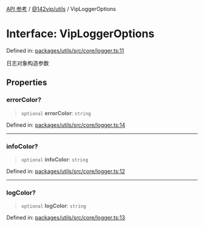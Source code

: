 [API 参考](../../../index.md) / [@142vip/utils](../index.md) / VipLoggerOptions

# Interface: VipLoggerOptions

Defined in: [packages/utils/src/core/logger.ts:11](https://github.com/142vip/core-x/blob/15d5bc9ef4bece78c0e60bdf074a2d245f625100/packages/utils/src/core/logger.ts#L11)

日志对象构造参数

## Properties

### errorColor?

> `optional` **errorColor**: `string`

Defined in: [packages/utils/src/core/logger.ts:14](https://github.com/142vip/core-x/blob/15d5bc9ef4bece78c0e60bdf074a2d245f625100/packages/utils/src/core/logger.ts#L14)

***

### infoColor?

> `optional` **infoColor**: `string`

Defined in: [packages/utils/src/core/logger.ts:12](https://github.com/142vip/core-x/blob/15d5bc9ef4bece78c0e60bdf074a2d245f625100/packages/utils/src/core/logger.ts#L12)

***

### logColor?

> `optional` **logColor**: `string`

Defined in: [packages/utils/src/core/logger.ts:13](https://github.com/142vip/core-x/blob/15d5bc9ef4bece78c0e60bdf074a2d245f625100/packages/utils/src/core/logger.ts#L13)
